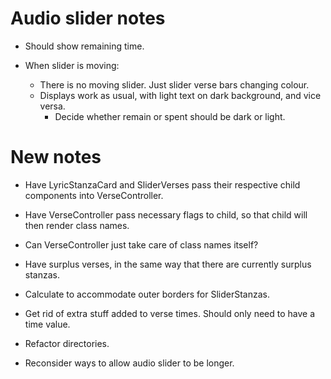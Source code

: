 # Audio slider notes

* Should show remaining time.

* When slider is moving:

    * There is no moving slider. Just slider verse bars changing colour.
    * Displays work as usual, with light text on dark background, and vice versa.
        * Decide whether remain or spent should be dark or light.

# New notes
* Have LyricStanzaCard and SliderVerses pass their respective child components into VerseController.

* Have VerseController pass necessary flags to child, so that child will then render class names.

* Can VerseController just take care of class names itself?

* Have surplus verses, in the same way that there are currently surplus stanzas.

* Calculate to accommodate outer borders for SliderStanzas.

* Get rid of extra stuff added to verse times. Should only need to have a time value.

* Refactor directories.

* Reconsider ways to allow audio slider to be longer.